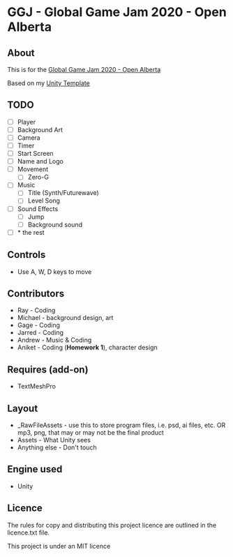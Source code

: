 
# GGJ - Global Game Jam 2020 - Open Alberta

## About

This is for the [Global Game Jam 2020 - Open Alberta](https://globalgamejam.org/2020/jam-sites/ggj-edmonton-2020)

Based on my [Unity Template](https://github.com/Zeyu-Li/Unity-Template-2D-2019_3)

## TODO

- [ ] Player
- [ ] Background Art
- [ ] Camera
- [ ] Timer
- [ ] Start Screen
- [ ] Name and Logo
- [ ] Movement
  - [ ] Zero-G
- [ ] Music
  - [ ] Title (Synth/Futurewave)
  - [ ] Level Song 
- [ ] Sound Effects
  - [ ] Jump
  - [ ] Background sound
- [ ] \* the rest

## Controls

* Use A, W, D keys to move

## Contributors

* Ray - Coding
* Michael - background design, art
* Gage - Coding
* Jarred - Coding
* Andrew - Music & Coding
* Aniket - Coding (**Homework 1**), character design

## Requires (add-on)

* TextMeshPro

## Layout

* _RawFileAssets - use this to store program files, i.e. psd, ai files, etc. OR mp3, png, that may or may not be the final product
* Assets - What Unity sees
* Anything else - Don't touch

## Engine used

* Unity

## Licence

The rules for copy and distributing this project licence are
outlined in the licence.txt file.

This project is under an MIT licence